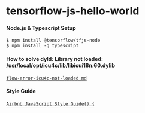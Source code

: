 # tensorflow-js-hello-world

#### Node.js & Typescript Setup

`$ npm install @tensorflow/tfjs-node`  
`$ npm install -g typescript`

#### How to solve dyld: Library not loaded: /usr/local/opt/icu4c/lib/libicui18n.60.dylib

[`flow-error-icu4c-not-loaded.md`](https://gist.github.com/berkedel/d1fc6d13651c16002f64653096d1fded)

#### Style Guide

[`Airbnb JavaScript Style Guide() {`](https://github.com/airbnb/javascript)
